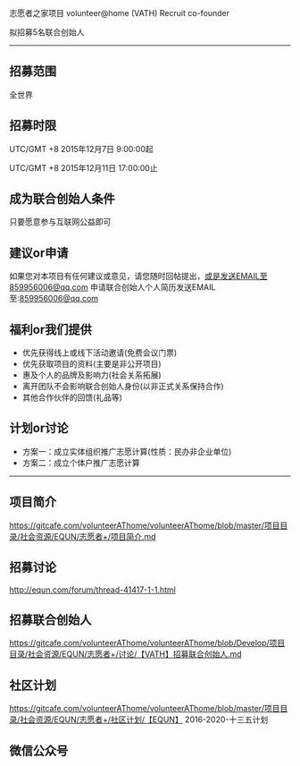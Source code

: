 志愿者之家项目 volunteer@home (VATH) Recruit co-founder

拟招募5名联合创始人

---

招募范围
------
全世界

招募时限
------
UTC/GMT +8 2015年12月7日 9:00:00起

UTC/GMT +8 2015年12月11日 17:00:00止

成为联合创始人条件
------
只要愿意参与互联网公益即可

建议or申请
------
如果您对本项目有任何建议或意见，请您随时回帖提出，或是发送EMAIL至859956006@qq.com
申请联合创始人个人简历发送EMAIL至:859956006@qq.com

福利or我们提供
------
* 优先获得线上或线下活动邀请(免费会议门票)
* 优先获取项目的资料(主要是非公开项目)
* 惠及个人的品牌及影响力(社会关系拓展)
* 离开团队不会影响联合创始人身份(以非正式关系保持合作)
* 其他合作伙伴的回馈(礼品等)

计划or讨论
------
* 方案一：成立实体组织推广志愿计算(性质：民办非企业单位)
* 方案二：成立个体户推广志愿计算

---

项目简介
------
https://gitcafe.com/volunteerAThome/volunteerAThome/blob/master/项目目录/社会资源/EQUN/志愿者+/项目简介.md

招募讨论
------
http://equn.com/forum/thread-41417-1-1.html

招募联合创始人
------
https://gitcafe.com/volunteerAThome/volunteerAThome/blob/Develop/项目目录/社会资源/EQUN/志愿者+/讨论/【VATH】招募联合创始人.md

社区计划
------
https://gitcafe.com/volunteerAThome/volunteerAThome/blob/master/项目目录/社会资源/EQUN/志愿者+/社区计划/【EQUN】 2016-2020-十三五计划

微信公众号
------